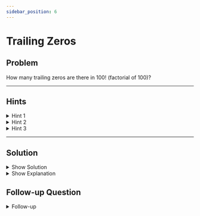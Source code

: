 ```yaml
---
sidebar_position: 6
---
```


# Trailing Zeros

## Problem

<p style={{ fontSize: "1.2rem", fontStyle: "italic" }}>

How many trailing zeros are there in 100! (factorial of 100)?

</p>

---

## Hints

<details>
  <summary>Hint 1</summary>

  Think about prime factorization of factorial numbers.
</details>

<details>
  <summary>Hint 2</summary>

  Which number is rarer in forming 10s, the factor 2 or the factor 5?
</details>

<details>
  <summary>Hint 3</summary>

  Be careful to count multiples of 25, 50, 75, and 100 because they contribute extra factors of 5 beyond the first.
</details>

---

## Solution

<details>
  <summary className="show-sol">Show Solution</summary>

  24
</details>

<details>
  <summary className="show-sol">Show Explanation</summary>

  Trailing zeros in a factorial come from factors of 10. Every 10 is made by multiplying 2 × 5. In a factorial like 100!, there are always plenty of 2's from even numbers, so the limiting factor is how many 5's you can find.  

  - First, count how many multiples of 5 are between 1 and 100: there are $\lfloor 100/5 \rfloor = 20$ such numbers (5, 10, 15, …, 100).  
  - But some numbers contribute **more than one 5** in their prime factorization. Specifically, multiples of 25 (like 25, 50, 75, 100) contribute an *extra* factor of 5, because $25 = 5^2$. That adds another $\lfloor 100/25 \rfloor = 4$ factors of 5.  

  So the total number of 5's is $20 + 4 = 24$, and each pairs with a 2 to make a trailing zero. Therefore 100! ends with **24 trailing zeros**.
</details>

## Follow-up Question

<details class="followup">
  <summary>Follow-up</summary>

  What if it is $n!$ ? Could you solve it?
</details>

